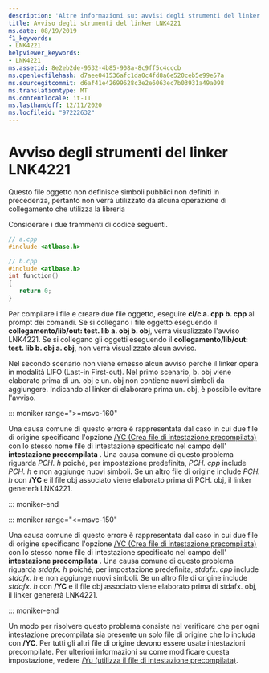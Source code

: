 ```yaml
---
description: 'Altre informazioni su: avvisi degli strumenti del linker LNK4221'
title: Avviso degli strumenti del linker LNK4221
ms.date: 08/19/2019
f1_keywords:
- LNK4221
helpviewer_keywords:
- LNK4221
ms.assetid: 8e2eb2de-9532-4b85-908a-8c9ff5c4cccb
ms.openlocfilehash: d7aee041536afc1da0c4fd8a6e520ceb5e99e57a
ms.sourcegitcommit: d6af41e42699628c3e2e6063ec7b03931a49a098
ms.translationtype: MT
ms.contentlocale: it-IT
ms.lasthandoff: 12/11/2020
ms.locfileid: "97222632"
---
```

# <a name="linker-tools-warning-lnk4221"></a>Avviso degli strumenti del linker LNK4221

Questo file oggetto non definisce simboli pubblici non definiti in precedenza, pertanto non verrà utilizzato da alcuna operazione di collegamento che utilizza la libreria

Considerare i due frammenti di codice seguenti.

```cpp
// a.cpp
#include <atlbase.h>
```

```cpp
// b.cpp
#include <atlbase.h>
int function()
{
   return 0;
}
```

Per compilare i file e creare due file oggetto, eseguire **cl/c a. cpp b. cpp** al prompt dei comandi. Se si collegano i file oggetto eseguendo il **collegamento/lib/out: test. lib a. obj b. obj**, verrà visualizzato l'avviso LNK4221. Se si collegano gli oggetti eseguendo il **collegamento/lib/out: test. lib b. obj a. obj**, non verrà visualizzato alcun avviso.

Nel secondo scenario non viene emesso alcun avviso perché il linker opera in modalità LIFO (Last-in First-out). Nel primo scenario, b. obj viene elaborato prima di un. obj e un. obj non contiene nuovi simboli da aggiungere. Indicando al linker di elaborare prima un. obj, è possibile evitare l'avviso.

::: moniker range=">=msvc-160"

Una causa comune di questo errore è rappresentata dal caso in cui due file di origine specificano l'opzione [/YC (Crea file di intestazione precompilata)](../../build/reference/yc-create-precompiled-header-file.md) con lo stesso nome file di intestazione specificato nel campo dell' **intestazione precompilata** . Una causa comune di questo problema riguarda *PCH. h* poiché, per impostazione predefinita, *PCH. cpp* include *PCH. h* e non aggiunge nuovi simboli. Se un altro file di origine include *PCH. h* con **/YC** e il file obj associato viene elaborato prima di PCH. obj, il linker genererà LNK4221.

::: moniker-end

::: moniker range="<=msvc-150"

Una causa comune di questo errore è rappresentata dal caso in cui due file di origine specificano l'opzione [/YC (Crea file di intestazione precompilata)](../../build/reference/yc-create-precompiled-header-file.md) con lo stesso nome file di intestazione specificato nel campo dell' **intestazione precompilata** . Una causa comune di questo problema riguarda *stdafx. h* poiché, per impostazione predefinita, *stdafx. cpp* include *stdafx. h* e non aggiunge nuovi simboli. Se un altro file di origine include *stdafx. h* con **/YC** e il file obj associato viene elaborato prima di stdafx. obj, il linker genererà LNK4221.

::: moniker-end

Un modo per risolvere questo problema consiste nel verificare che per ogni intestazione precompilata sia presente un solo file di origine che lo includa con **/YC**. Per tutti gli altri file di origine devono essere usate intestazioni precompilate. Per ulteriori informazioni su come modificare questa impostazione, vedere [/Yu (utilizza il file di intestazione precompilata)](../../build/reference/yu-use-precompiled-header-file.md).
